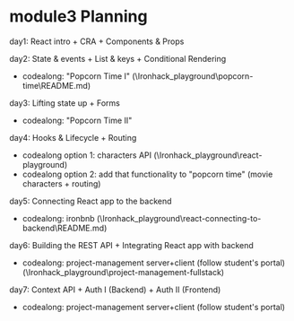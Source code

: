 
# module3 Planning


day1: React intro + CRA + Components & Props

day2: State & events + List & keys + Conditional Rendering
- codealong: "Popcorn Time I"
  (\Ironhack\_playground\popcorn-time\README.md)

day3: Lifting state up + Forms
- codealong: "Popcorn Time II"

day4: Hooks & Lifecycle + Routing
- codealong option 1: characters API (\Ironhack\_playground\react-playground\)
- codealong option 2: add that functionality to "popcorn time" (movie characters + routing)


day5: Connecting React app to the backend
- codealong: ironbnb (\Ironhack\_playground\react-connecting-to-backend\README.md)


day6: Building the REST API + Integrating React app with backend
- codealong: project-management server+client (follow student's portal)
(\Ironhack\_playground\project-management-fullstack\)

day7: Context API + Auth I (Backend) + Auth II (Frontend)
- codealong: project-management server+client (follow student's portal)


